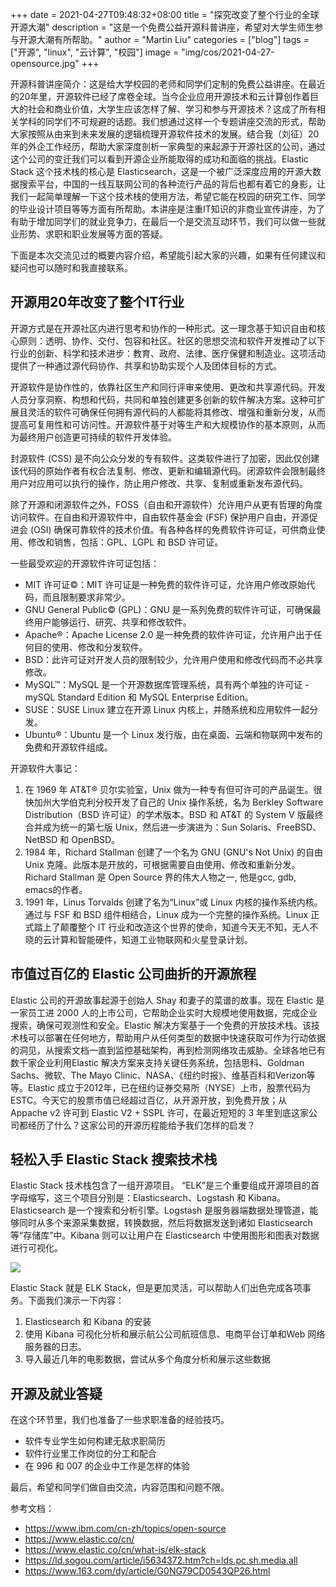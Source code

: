 +++
date = 2021-04-27T09:48:32+08:00
title = "探究改变了整个行业的全球开源大潮"
description = "这是一个免费公益开源科普讲座，希望对大学生师生参与开源大潮有所帮助。"
author = "Martin Liu"
categories = ["blog"]
tags = ["开源", "linux", "云计算", "校园"]
image = "img/cos/2021-04-27-opensource.jpg"
+++

开源科普讲座简介：这是给大学校园的老师和同学们定制的免费公益讲座。在最近的20年里，开源软件已经了席卷全球。当今企业应用开源技术和云计算创作着巨大的社会和商业价值，大学生应该怎样了解、学习和参与开源技术？这成了所有相关学科的同学们不可规避的话题。我们想通过这样一个专题讲座交流的形式，帮助大家按照从由来到未来发展的逻辑梳理开源软件技术的发展。结合我（刘征）20年的外企工作经历，帮助大家深度剖析一家典型的来起源于开源社区的公司，通过这个公司的变迁我们可以看到开源企业所能取得的成功和面临的挑战。Elastic Stack 这个技术栈的核心是 Elasticsearch，这是一个被广泛深度应用的开源大数据搜索平台，中国的一线互联网公司的各种流行产品的背后也都有着它的身影，让我们一起简单理解一下这个技术栈的使用方法，希望它能在校园的研究工作、同学的毕业设计项目等等方面有所帮助。本讲座是注重IT知识的非商业宣传讲座，为了有助于增加同学们的就业竞争力，在最后一个是交流互动环节，我们可以做一些就业形势、求职和职业发展等方面的答疑。

<!--more-->

下面是本次交流见过的概要内容介绍，希望能引起大家的兴趣，如果有任何建议和疑问也可以随时和我直接联系。

## 开源用20年改变了整个IT行业

开源方式是在开源社区内进行思考和协作的一种形式。这一理念基于知识自由和核心原则：透明、协作、交付、包容和社区。社区的思想交流和软件开发推动了以下行业的创新、科学和技术进步：教育、政府、法律、医疗保健和制造业。这项活动提供了一种通过源代码协作、共享和协助实现个人及团体目标的方式。

开源软件是协作性的，依靠社区生产和同行评审来使用、更改和共享源代码。开发人员分享洞察、构想和代码，共同和单独创建更多创新的软件解决方案。这种可扩展且灵活的软件可确保任何拥有源代码的人都能将其修改、增强和重新分发，从而提高可复用性和可访问性。开源软件基于对等生产和大规模协作的基本原则，从而为最终用户创造更可持续的软件开发体验。 

封源软件 (CSS) 是不向公众分发的专有软件。这类软件进行了加密，因此仅创建该代码的原始作者有权合法复制、修改、更新和编辑源代码。闭源软件会限制最终用户对应用可以执行的操作，防止用户修改、共享、复制或重新发布源代码。

除了开源和闭源软件之外，FOSS（自由和开源软件）允许用户从更有哲理的角度访问软件。在自由和开源软件中，自由软件基金会 (FSF) 保护用户自由，开源促进会 (OSI) 确保可靠软件的技术价值。有各种各样的免费软件许可证，可供商业使用、修改和销售，包括：GPL、LGPL 和 BSD 许可证。

一些最受欢迎的开源软件许可证包括：

* MIT 许可证©：MIT 许可证是一种免费的软件许可证，允许用户修改原始代码，而且限制要求非常少。 
* GNU General Public© (GPL)：GNU 是一系列免费的软件许可证，可确保最终用户能够运行、研究、共享和修改软件。 
* Apache®：Apache License 2.0 是一种免费的软件许可证，允许用户出于任何目的使用、修改和分发软件。 
* BSD：此许可证对开发人员的限制较少，允许用户使用和修改代码而不必共享修改。
* MySQL™：MySQL 是一个开源数据库管理系统，具有两个单独的许可证 - mySQL Standard Edition 和 MySQL Enterprise Edition。
* SUSE：SUSE Linux 建立在开源 Linux 内核上，并随系统和应用软件一起分发。
* Ubuntu®：Ubuntu 是一个 Linux 发行版，由在桌面、云端和物联网中发布的免费和开源软件组成。

开源软件大事记：
1. 在 1969 年 AT&T® 贝尔实验室，Unix 做为一种专有但可许可的产品诞生。很快加州大学伯克利分校开发了自己的 Unix 操作系统，名为 Berkley Software Distribution（BSD 许可证）的学术版本。BSD 和 AT&T 的 System V 版最终合并成为统一的第七版 Unix，然后进一步演进为：Sun Solaris、FreeBSD、NetBSD 和 OpenBSD。
2. 1984 年，Richard Stallman 创建了一个名为 GNU (GNU's Not Unix) 的自由 Unix 克隆。此版本是开放的，可根据需要自由使用、修改和重新分发。Richard Stallman 是 Open Source 界的伟大人物之一, 他是gcc, gdb, emacs的作者。
3. 1991 年，Linus Torvalds 创建了名为“Linux”或 Linux 内核的操作系统内核。通过与 FSF 和 BSD 组件相结合，Linux 成为一个完整的操作系统。Linux 正式踏上了颠覆整个 IT 行业和改造这个世界的使命，知道今天无不知，无人不晓的云计算和智能硬件，知道工业物联网和火星登录计划。

## 市值过百亿的 Elastic 公司曲折的开源旅程

Elastic 公司的开源故事起源于创始人 Shay 和妻子的菜谱的故事。现在 Elastic 是一家员工进 2000 人的上市公司，它帮助企业实时大规模地使用数据，完成企业搜索，确保可观测性和安全。Elastic 解决方案基于一个免费的开放技术栈。该技术栈可以部署在任何地方，帮助用户从任何类型的数据中快速获取可作为行动依据的洞见，从搜索文档一直到监控基础架构，再到检测网络攻击威胁。全球各地已有数千家企业利用Elastic 解决方案来支持关键任务系统，包括思科、Goldman Sachs、微软、The Mayo Clinic、NASA、《纽约时报》、维基百科和Verizon等等。Elastic 成立于2012年，已在纽约证券交易所（NYSE）上市，股票代码为ESTC。今天它的股票市值已经超过百亿，从开源开放，到免费开放；从 Appache v2 许可到 Elastic V2 + SSPL 许可，在最近短短的 3 年里到底这家公司都经历了什么？这家公司的开源历程能给予我们怎样的启发？

## 轻松入手 Elastic Stack 搜索技术栈

Elastic Stack 技术栈包含了一组开源项目。 “ELK”是三个重要组成开源项目的首字母缩写，这三个项目分别是：Elasticsearch、Logstash 和 Kibana。Elasticsearch 是一个搜索和分析引擎。Logstash 是服务器端数据处理管道，能够同时从多个来源采集数据，转换数据，然后将数据发送到诸如 Elasticsearch 等“存储库”中。Kibana 则可以让用户在 Elasticsearch 中使用图形和图表对数据进行可视化。

![](https://www.elastic.co/static-res/images/elk/elk-stack-elkb-diagram.svg)

Elastic Stack 就是 ELK Stack，但是更加灵活，可以帮助人们出色完成各项事务。下面我们演示一下内容：

1. Elasticsearch 和 Kibana 的安装
2. 使用 Kibana 可视化分析和展示航公公司航班信息、电商平台订单和Web 网络服务器的日志。
3. 导入最近几年的电影数据，尝试从多个角度分析和展示这些数据


## 开源及就业答疑

在这个环节里，我们也准备了一些求职准备的经验技巧。

* 软件专业学生如何构建无敌求职简历
* 软件行业里工作岗位的分工和配合
* 在 996 和 007 的企业中工作是怎样的体验

最后，希望和同学们做自由交流，内容范围和问题不限。

参考文档：
* https://www.ibm.com/cn-zh/topics/open-source
* https://www.elastic.co/cn/
* https://www.elastic.co/cn/what-is/elk-stack
* https://ld.sogou.com/article/i5634372.htm?ch=lds.pc.sh.media.all
* https://www.163.com/dy/article/G0NG79CD0543QP26.html
